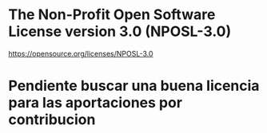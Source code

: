 
# The Non-Profit Open Software License version 3.0 (NPOSL-3.0)

https://opensource.org/licenses/NPOSL-3.0

# Pendiente buscar una buena licencia para las aportaciones por contribucion
